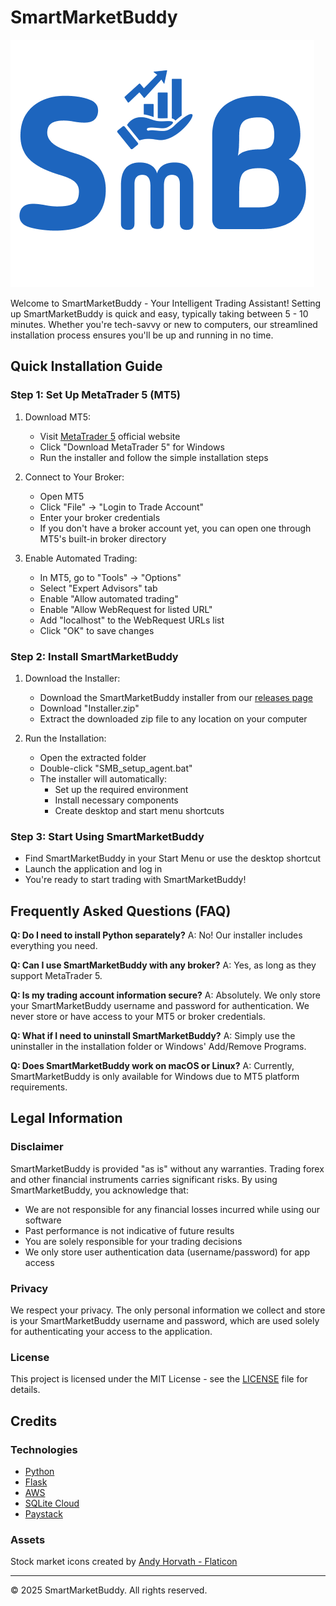 # SmartMarketBuddy

![SmartMarketBuddy Logo](images/SMB_logo_transparent.png)



Welcome to SmartMarketBuddy - Your Intelligent Trading Assistant! Setting up SmartMarketBuddy is quick and easy, typically taking between 5 - 10 minutes. Whether you're tech-savvy or new to computers, our streamlined installation process ensures you'll be up and running in no time.

## Quick Installation Guide

### Step 1: Set Up MetaTrader 5 (MT5)

1. Download MT5:
   - Visit [MetaTrader 5](https://www.metatrader5.com/en/download) official website
   - Click "Download MetaTrader 5" for Windows
   - Run the installer and follow the simple installation steps

2. Connect to Your Broker:
   - Open MT5
   - Click "File" → "Login to Trade Account"
   - Enter your broker credentials
   - If you don't have a broker account yet, you can open one through MT5's built-in broker directory

3. Enable Automated Trading:
   - In MT5, go to "Tools" → "Options"
   - Select "Expert Advisors" tab
   - Enable "Allow automated trading"
   - Enable "Allow WebRequest for listed URL"
   - Add "localhost" to the WebRequest URLs list
   - Click "OK" to save changes

### Step 2: Install SmartMarketBuddy

1. Download the Installer:
   - Download the SmartMarketBuddy installer from our [releases page](https://github.com/smartmarketbuddy/smartmarketbuddy/releases)
   - Download "Installer.zip"
   - Extract the downloaded zip file to any location on your computer

2. Run the Installation:
   - Open the extracted folder
   - Double-click "SMB_setup_agent.bat"
   - The installer will automatically:
     * Set up the required environment
     * Install necessary components
     * Create desktop and start menu shortcuts

### Step 3: Start Using SmartMarketBuddy

- Find SmartMarketBuddy in your Start Menu or use the desktop shortcut
- Launch the application and log in
- You're ready to start trading with SmartMarketBuddy!

## Frequently Asked Questions (FAQ)

**Q: Do I need to install Python separately?**
A: No! Our installer includes everything you need.

**Q: Can I use SmartMarketBuddy with any broker?**
A: Yes, as long as they support MetaTrader 5.

**Q: Is my trading account information secure?**
A: Absolutely. We only store your SmartMarketBuddy username and password for authentication. We never store or have access to your MT5 or broker credentials.

**Q: What if I need to uninstall SmartMarketBuddy?**
A: Simply use the uninstaller in the installation folder or Windows' Add/Remove Programs.

**Q: Does SmartMarketBuddy work on macOS or Linux?**
A: Currently, SmartMarketBuddy is only available for Windows due to MT5 platform requirements.

## Legal Information

### Disclaimer
SmartMarketBuddy is provided "as is" without any warranties. Trading forex and other financial instruments carries significant risks. By using SmartMarketBuddy, you acknowledge that:

- We are not responsible for any financial losses incurred while using our software
- Past performance is not indicative of future results
- You are solely responsible for your trading decisions
- We only store user authentication data (username/password) for app access

### Privacy
We respect your privacy. The only personal information we collect and store is your SmartMarketBuddy username and password, which are used solely for authenticating your access to the application.

### License
This project is licensed under the MIT License - see the [LICENSE](LICENSE) file for details.

## Credits

### Technologies
- [Python](https://www.python.org/)
- [Flask](https://flask.palletsprojects.com/)
- [AWS](https://aws.amazon.com/)
- [SQLite Cloud](https://sqlitecloud.io/)
- [Paystack](https://paystack.com/)

### Assets
Stock market icons created by [Andy Horvath - Flaticon](https://www.flaticon.com/free-icons/stock-market)

---
© 2025 SmartMarketBuddy. All rights reserved.
